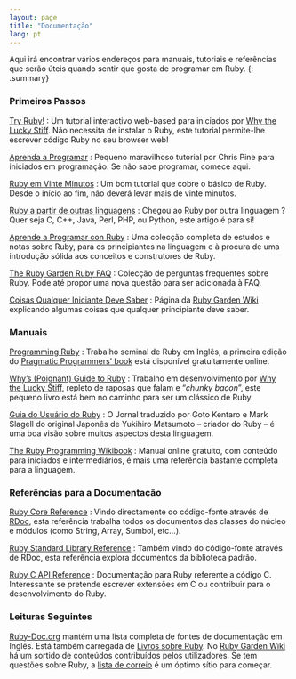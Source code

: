 ```yaml
---
layout: page
title: "Documentação"
lang: pt
---
```


Aqui irá encontrar vários endereços para manuais, tutoriais e
referências que serão úteis quando sentir que gosta de programar em
Ruby.
{: .summary}

### Primeiros Passos

[Try Ruby!][1]
: Um tutorial interactivo web-based para iniciados por [Why the Lucky
  Stiff][2]. Não necessita de instalar o Ruby, este tutorial permite-lhe
  escrever código Ruby no seu browser web!

[Aprenda a Programar][3]
: Pequeno maravilhoso tutorial por Chris Pine para iniciados em
  programação. Se não sabe programar, comece aqui.

[Ruby em Vinte Minutos](/pt/documentation/quickstart/)
: Um bom tutorial que cobre o básico de Ruby. Desde o início ao fim, não
  deverá levar mais de vinte minutos.

[Ruby a partir de outras linguagens](/pt/documentation/ruby-from-other-languages/)
: Chegou ao Ruby por outra linguagem ? Quer seja C, C++, Java, Perl,
  PHP, ou Python, este artigo é para si!

[Aprende a Programar con Ruby][4]
: Uma colecção completa de estudos e notas sobre Ruby, para os
  principiantes na linguagem e à procura de uma introdução sólida aos
  conceitos e construtores de Ruby.

[The Ruby Garden Ruby FAQ][5]
: Colecção de perguntas frequentes sobre Ruby. Pode até propor uma nova
  questão para ser adicionada à FAQ.

[Coisas Qualquer Iniciante Deve Saber][6]
: Página da [Ruby Garden Wiki][7] explicando algumas coisas que qualquer
  principiante deve saber.

### Manuais

[Programming Ruby][8]
: Trabalho seminal de Ruby em Inglês, a primeira edição do [Pragmatic
  Programmers’ book][9] está disponível gratuitamente online.

[Why’s (Poignant) Guide to Ruby][10]
: Trabalho em desenvolvimento por [Why the Lucky Stiff][2], repleto de
  raposas que falam e “*chunky bacon*”, este pequeno livro está bem no
  caminho para ser um clássico de Ruby.

[Guia do Usuário do Ruby][11]
: O Jornal traduzido por Goto Kentaro e Mark Slagell do original Japonês
  de Yukihiro Matsumoto – criador do Ruby – é uma boa visão sobre muitos
  aspectos desta linguagem.

[The Ruby Programming Wikibook][12]
: Manual online gratuito, com conteúdo para iniciados e intermediários,
  é mais uma referência bastante completa para a linguagem.

### Referências para a Documentação

[Ruby Core Reference][13]
: Vindo directamente do código-fonte através de [RDoc][14], esta
  referência trabalha todos os documentos das classes do núcleo  e
  módulos (como String, Array, Sumbol, etc…).

[Ruby Standard Library Reference][15]
: Também vindo do código-fonte através de RDoc, esta referência explora
  documentos da biblioteca padrão.

[Ruby C API Reference][16]
: Documentação para Ruby referente a código C. Interessante se pretende
  escrever extensões em C ou contribuir para o desenvolvimento do Ruby.

### Leituras Seguintes

[Ruby-Doc.org][17] mantém uma lista completa de fontes de documentação
em Inglês. Está também carregada de [Livros sobre Ruby][18]. No [Ruby
Garden Wiki][7] há um sortido de conteúdos contribuídos pelos
utilizadores. Se tem questões sobre Ruby, a [lista de
correio](/pt/community/mailing-lists/) é um óptimo sítio para
começar.



[1]: http://tryruby.org/
[2]: http://whytheluckystiff.net
[3]: http://pine.fm/LearnToProgram/
[4]: http://sitekreator.com/satishtalim/index.html
[5]: http://www.rubygarden.org/faq/
[6]: http://www.rubygarden.org/ruby?ThingsNewcomersShouldKnow
[7]: http://wiki.rubygarden.org/Ruby
[8]: http://www.ruby-doc.org/docs/ProgrammingRuby/
[9]: http://pragmaticprogrammer.com/titles/ruby/index.html
[10]: http://qa.poignantguide.net/
[11]: http://www.rubyist.net/~slagell/ruby/
[12]: http://en.wikibooks.org/wiki/Ruby_programming_language
[13]: http://www.ruby-doc.org/core
[14]: http://docs.seattlerb.org/rdoc/
[15]: http://www.ruby-doc.org/stdlib
[16]: http://www.ruby-doc.org/doxygen/current/
[17]: http://ruby-doc.org
[18]: http://www.ruby-doc.org/bookstore
